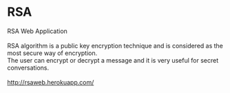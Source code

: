 # RSA
RSA Web Application <br /> <br />
RSA algorithm is a public key encryption technique and is considered as the most secure way of encryption.<br />
The user can encrypt or decrypt a message and it is very useful for secret conversations. <br /> <br />
http://rsaweb.herokuapp.com/
